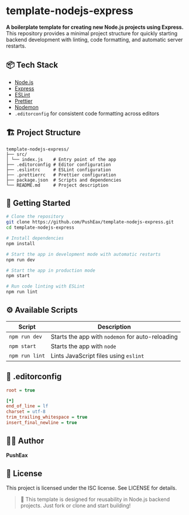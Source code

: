 # template-nodejs-express

**A boilerplate template for creating new Node.js projects using Express.**
This repository provides a minimal project structure for quickly starting backend development with linting, code formatting, and automatic server restarts.

## 📦 Tech Stack

- [Node.js](https://nodejs.org/)
- [Express](https://expressjs.com/)
- [ESLint](https://eslint.org/)
- [Prettier](https://prettier.io/)
- [Nodemon](https://nodemon.io/)
- `.editorconfig` for consistent code formatting across editors

## 🏗️ Project Structure

```
template-nodejs-express/
├── src/
│ └── index.js    # Entry point of the app
├── .editorconfig # Editor configuration
├── .eslintrc     # ESLint configuration
├── .prettierrc   # Prettier configuration
├── package.json  # Scripts and dependencies
└── README.md     # Project description
```

## 🚀 Getting Started

```bash
# Clone the repository
git clone https://github.com/PushEax/template-nodejs-express.git
cd template-nodejs-express

# Install dependencies
npm install

# Start the app in development mode with automatic restarts
npm run dev

# Start the app in production mode
npm start

# Run code linting with ESLint
npm run lint

```

## ⚙️ Available Scripts

| Script         | Description                                      |
| -------------- | ------------------------------------------------ |
| `npm run dev`  | Starts the app with `nodemon` for auto-reloading |
| `npm start`    | Starts the app with `node`                       |
| `npm run lint` | Lints JavaScript files using `eslint`            |

## 📁 .editorconfig

```ini
root = true

[*]
end_of_line = lf
charset = utf-8
trim_trailing_whitespace = true
insert_final_newline = true
```

## 🧑‍💻 Author

**PushEax**

## 📝 License

This project is licensed under the ISC license. See LICENSE for details.

> 🔁 This template is designed for reusability in Node.js backend projects. Just fork or clone and start building!
